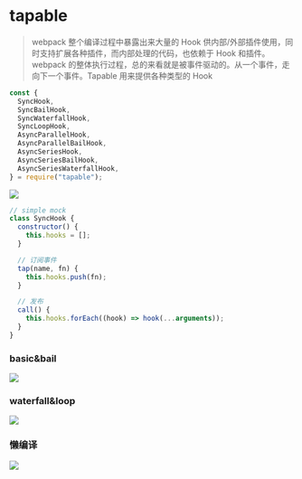 # tapable

> webpack 整个编译过程中暴露出来大量的 Hook 供内部/外部插件使用，同时支持扩展各种插件，而内部处理的代码，也依赖于 Hook 和插件。webpack 的整体执行过程，总的来看就是被事件驱动的。从一个事件，走向下一个事件。Tapable 用来提供各种类型的 Hook

```js
const {
  SyncHook,
  SyncBailHook,
  SyncWaterfallHook,
  SyncLoopHook,
  AsyncParallelHook,
  AsyncParallelBailHook,
  AsyncSeriesHook,
  AsyncSeriesBailHook,
  AsyncSeriesWaterfallHook,
} = require("tapable");
```

<img src="media/webpack/tapable0.png" />

```js
// simple mock
class SyncHook {
  constructor() {
    this.hooks = [];
  }

  // 订阅事件
  tap(name, fn) {
    this.hooks.push(fn);
  }

  // 发布
  call() {
    this.hooks.forEach((hook) => hook(...arguments));
  }
}
```

### basic&bail

<img src="media/webpack/tapable1.png" />

### waterfall&loop

<img src="media/webpack/tapable2.png" />

### 懒编译

<img src="media/webpack/tapable3.png" />
